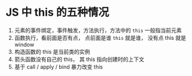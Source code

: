 # JS 中 this 的五种情况

1. 元素的事件绑定，事件触发，方法执行，方法中的 `this` 一般指当前元素
2. 函数执行，看前面是否有点， 点前面是谁 `this` 就是谁， 没有点 this 就是 window
3. 构造函数的 this 是当前类的实例
4. 箭头函数没有自己的 this， 其 this 指向创建时的上下文
5. 基于 call / apply / bind 暴力改变 this

